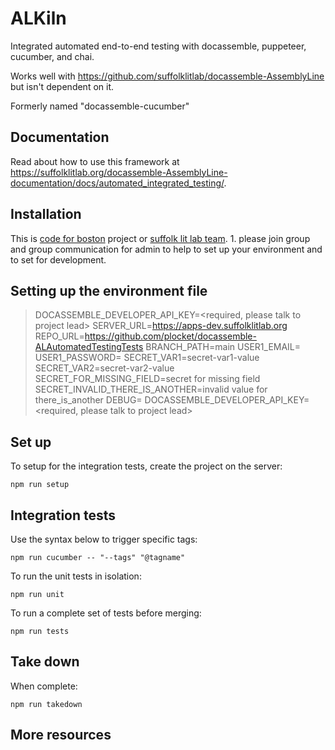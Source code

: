# ALKiln
Integrated automated end-to-end testing with docassemble, puppeteer, cucumber, and chai.

Works well with https://github.com/suffolklitlab/docassemble-AssemblyLine but isn't
dependent on it.

Formerly named "docassemble-cucumber"

## Documentation
Read about how to use this framework at https://suffolklitlab.org/docassemble-AssemblyLine-documentation/docs/automated_integrated_testing/.

## Installation

This is [code for boston](https://www.codeforboston.org/) project or [suffolk lit lab team](https://suffolklitlab.org/).  1. please join group and group communication for admin to help  to set up your environment and to set for development. 

## Setting up the environment file

>DOCASSEMBLE_DEVELOPER_API_KEY=<required, please talk to project lead>
>SERVER_URL=https://apps-dev.suffolklitlab.org
>REPO_URL=https://github.com/plocket/docassemble-ALAutomatedTestingTests
>BRANCH_PATH=main
>USER1_EMAIL=<same as your suffolk account email>
>USER1_PASSWORD=<same as your suffolk password>
>SECRET_VAR1=secret-var1-value
>SECRET_VAR2=secret-var2-value
>SECRET_FOR_MISSING_FIELD=secret for missing field
>SECRET_INVALID_THERE_IS_ANOTHER=invalid value for there_is_another
>DEBUG=
>DOCASSEMBLE_DEVELOPER_API_KEY=<required, please talk to project lead>

## Set up 
To setup for the integration tests, create the project on the server:
```
npm run setup
```

## Integration tests
Use the syntax below to trigger specific tags:
```
npm run cucumber -- "--tags" "@tagname"
```

To run the unit tests in isolation:
```
npm run unit
```
To run a complete set of tests before merging: 
```
npm run tests
```

## Take down 
When complete:
```
npm run takedown
```

## More resources 

